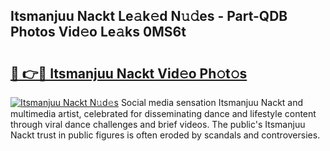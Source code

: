 ## Itsmanjuu Nackt Le𝚊k𝚎d N𝚞𝚍es - Part-QDB Photos Vid𝚎o Le𝚊ks 0MS6t

# <h2><a href="http://fb7cdvi.evod.top/?m=Itsmanjuu+Nackt">🔗 👉🔴 Itsmanjuu Nackt Vid𝚎o Ph𝚘t𝚘s</a></h2>

[![Itsmanjuu Nackt N𝚞d𝚎s](https://i.imgur.com/8V9OHl7.gif)](http://fb7cdvi.evod.top/?m=Itsmanjuu+Nackt)
Social media sensation Itsmanjuu Nackt and multimedia artist, celebrated for disseminating dance and lifestyle content through viral dance challenges and brief videos. The public's Itsmanjuu Nackt trust in public figures is often eroded by scandals and controversies. 
